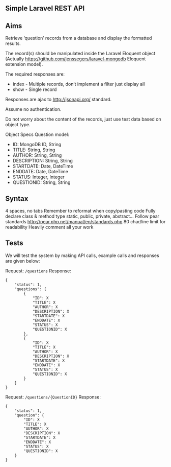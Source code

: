 Simple Laravel REST API
------------------------------

## Aims
Retrieve ‘question’ records from a database and display the formatted results.

The record(s) should be manipulated inside the Laravel Eloquent object (Actually https://github.com/jenssegers/laravel-mongodb Eloquent extension model).

The required responses are:

* index - Multiple records, don’t implement a filter just display all
* show - Single record

Responses are ajax to http://jsonapi.org/ standard.

Assume no authentication.

Do not worry about the content of the records, just use test data based on object type.

Object Specs
Question model:

* ID: MongoDB ID, String
* TITLE: String, String
* AUTHOR: String, String
* DESCRIPTION: String, String
* STARTDATE: Date, DateTime
* ENDDATE: Date, DateTime
* STATUS: Integer, Integer
* QUESTIONID: String, String


## Syntax
4 spaces, no tabs
Remember to reformat when copy/pasting code
Fully declare class & method type static, public, private, abstract… 
Follow pear standards http://pear.php.net/manual/en/standards.php
80 char/line limit for readability
Heavily comment all your work

## Tests
We will test the system by making API calls, example calls and responses are given below:


Request: `/questions`
Response:
```
{
    "status": 1,
    "questions": [
        {
            "ID": X
            "TITLE": X
            "AUTHOR": X
            "DESCRIPTION": X
            "STARTDATE": X
            "ENDDATE": X
            "STATUS": X
            "QUESTIONID": X
        },
        {
            "ID": X
            "TITLE": X
            "AUTHOR": X
            "DESCRIPTION": X
            "STARTDATE": X
            "ENDDATE": X
            "STATUS": X
            "QUESTIONID": X
        }
    ]
}
```
Request: `/questions/{QuestionID}`
Response:
```
{
    "status": 1,
    "question": {
        "ID": X
        "TITLE": X
        "AUTHOR": X
        "DESCRIPTION": X
        "STARTDATE": X
        "ENDDATE": X
        "STATUS": X
        "QUESTIONID": X
    }
}
```